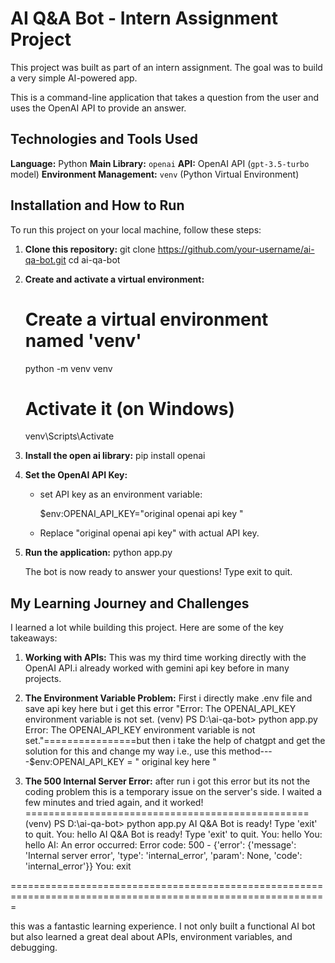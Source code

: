 # AI Q&A Bot - Intern Assignment Project

This project was built as part of an intern assignment. The goal was to build a very simple AI-powered app. 

This is a command-line application that takes a question from the user and uses the OpenAI API to provide an answer.

## Technologies and Tools Used

**Language:** Python
**Main Library:** `openai`
**API:** OpenAI API (`gpt-3.5-turbo` model)
**Environment Management:** `venv` (Python Virtual Environment)

## Installation and How to Run
To run this project on your local machine, follow these steps:

1.  **Clone this repository:**
    git clone https://github.com/your-username/ai-qa-bot.git
    cd ai-qa-bot
    
2.  **Create and activate a virtual environment:**
    
    # Create a virtual environment named 'venv'
    python -m venv venv

    # Activate it (on Windows)
       venv\Scripts\Activate
    

3.  **Install the open ai library:**
    pip install openai

4.  **Set the OpenAI API Key:**
    *   set API key as an environment variable:
        
        $env:OPENAI_API_KEY="original openai api key "
        
    *   Replace "original openai api key" with actual API key.

5.  **Run the application:**
    python app.py
    
    The bot is now ready to answer your questions! Type exit to quit.

## My Learning Journey and Challenges

I learned a lot while building this project. Here are some of the key takeaways:

1.  **Working with APIs:** This was my third time working directly with the OpenAI API.i already worked with gemini api key before in many projects.

2.  **The Environment Variable Problem:** First i directly make .env file and save api key here but i get this error "Error: The OPENAI_API_KEY environment variable is not set.
(venv) PS D:\ai-qa-bot> python app.py
Error: The OPENAI_API_KEY environment variable is not set."================but then i take the help of chatgpt and get the solution for this and change my way i.e., use this method----$env:OPENAI_API_KEY = " original key here "

3.  **The 500 Internal Server Error:** after run i got this error but its not the coding problem this is a temporary issue on the server's side. I waited a few minutes and tried again, and it worked! =================================================
(venv) PS D:\ai-qa-bot> python app.py
AI Q&A Bot is ready! Type 'exit' to quit.
You: hello
AI Q&A Bot is ready! Type 'exit' to quit.
You: hello
You: hello
AI: An error occurred: Error code: 500 - {'error': {'message': 'Internal server error', 'type': 'internal_error', 'param': None, 'code': 'internal_error'}}
You: exit

=============================================================================================================

this was a fantastic learning experience. I not only built a functional AI bot but also learned a great deal about APIs, environment variables, and debugging.
